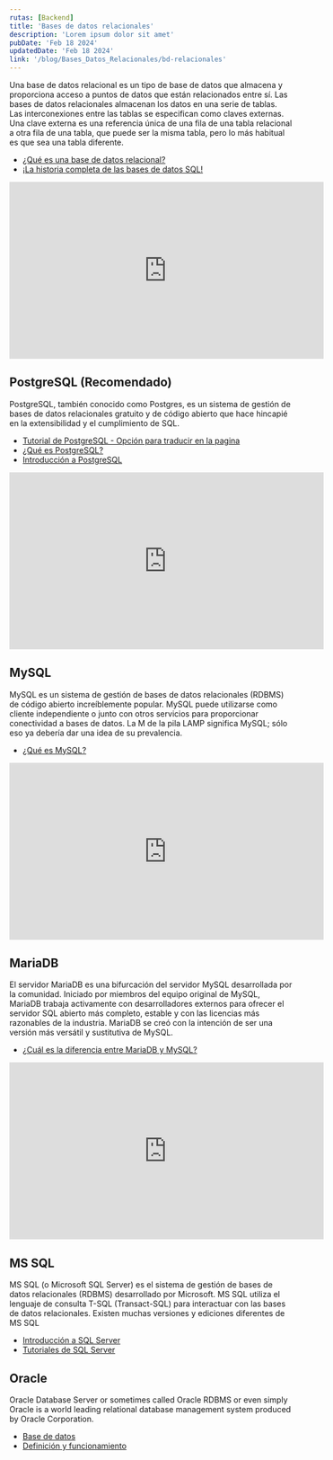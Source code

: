 ```yaml
---
rutas: [Backend]
title: 'Bases de datos relacionales'
description: 'Lorem ipsum dolor sit amet'
pubDate: 'Feb 18 2024'
updatedDate: 'Feb 18 2024'
link: '/blog/Bases_Datos_Relacionales/bd-relacionales'
---
```


Una base de datos relacional es un tipo de base de datos que almacena y proporciona acceso a puntos de datos que están relacionados entre sí. Las bases de datos relacionales almacenan los datos en una serie de tablas. Las interconexiones entre las tablas se especifican como claves externas. Una clave externa es una referencia única de una fila de una tabla relacional a otra fila de una tabla, que puede ser la misma tabla, pero lo más habitual es que sea una tabla diferente.

* [¿Qué es una base de datos relacional?](https://www.ibm.com/mx-es/topics/relational-databases)
* [¡La historia completa de las bases de datos SQL!](https://ed.team/blog/la-historia-completa-de-las-bases-de-datos-sql-o-relacionales)

<iframe width="560" height="315" src="https://www.youtube.com/embed/uUdKAYl-F7g?si=yVgR-za-Ks8QHvC0&cc_load_policy=1&cc_lang_pref=es" title="YouTube video player" frameborder="0" allow="accelerometer; autoplay; clipboard-write; encrypted-media; gyroscope; picture-in-picture; web-share" allowfullscreen></iframe>

## PostgreSQL (Recomendado)
PostgreSQL, también conocido como Postgres, es un sistema de gestión de bases de datos relacionales gratuito y de código abierto que hace hincapié en la extensibilidad y el cumplimiento de SQL.

* [Tutorial de PostgreSQL - Opción para traducir en la pagina](https://www.geeksforgeeks.org/what-is-postgresql-introduction/)
* [¿Qué es PostgreSQL?](https://www.ibm.com/mx-es/topics/postgresql)
* [Introducción a PostgreSQL](https://medium.com/@diego.coder/introducción-a-postgresql-70dafbaac615)

<iframe width="560" height="315" src="https://www.youtube.com/embed/qw--VYLpxG4?si=IXyQVTnzf2tVtamy&cc_load_policy=1&cc_lang_pref=es" title="YouTube video player" frameborder="0" allow="accelerometer; autoplay; clipboard-write; encrypted-media; gyroscope; picture-in-picture; web-share" allowfullscreen></iframe>

## MySQL
MySQL es un sistema de gestión de bases de datos relacionales (RDBMS) de código abierto increíblemente popular. MySQL puede utilizarse como cliente independiente o junto con otros servicios para proporcionar conectividad a bases de datos. La M de la pila LAMP significa MySQL; sólo eso ya debería dar una idea de su prevalencia.

* [¿Qué es MySQL?](https://cloud.google.com/mysql?hl=es)

<iframe width="560" height="315" src="https://www.youtube.com/embed/96s2i-H7e0w?si=wzQRQIEOOZYxAA_C&cc_load_policy=1&cc_lang_pref=es" title="YouTube video player" frameborder="0" allow="accelerometer; autoplay; clipboard-write; encrypted-media; gyroscope; picture-in-picture; web-share" allowfullscreen></iframe>

## MariaDB
El servidor MariaDB es una bifurcación del servidor MySQL desarrollada por la comunidad. Iniciado por miembros del equipo original de MySQL, MariaDB trabaja activamente con desarrolladores externos para ofrecer el servidor SQL abierto más completo, estable y con las licencias más razonables de la industria. MariaDB se creó con la intención de ser una versión más versátil y sustitutiva de MySQL.

* [¿Cuál es la diferencia entre MariaDB y MySQL?](https://aws.amazon.com/es/compare/the-difference-between-mariadb-vs-mysql/#:~:text=MariaDB%20admite%20el%20cifrado%20de%20registro,el%20cifrado%20de%20registro%20binario.&text=MySQL%20tiene%20menos%20motores%20de,varios%20motores%20en%20una%20tabla.&text=MySQL%20tiene%20dos%20versiones%3A%20MySQL,y%20una%20versión%20de%20GPL.)

<iframe width="560" height="315" src="https://www.youtube.com/embed/RwvpitfevNU?si=07_EHxmFMfg13cKD&cc_load_policy=1&cc_lang_pref=es" title="YouTube video player" frameborder="0" allow="accelerometer; autoplay; clipboard-write; encrypted-media; gyroscope; picture-in-picture; web-share" allowfullscreen></iframe>

## MS SQL
MS SQL (o Microsoft SQL Server) es el sistema de gestión de bases de datos relacionales (RDBMS) desarrollado por Microsoft. MS SQL utiliza el lenguaje de consulta T-SQL (Transact-SQL) para interactuar con las bases de datos relacionales. Existen muchas versiones y ediciones diferentes de MS SQL

* [Introducción a SQL Server](https://www.microsoft.com/es-mx/sql-server)
* [Tutoriales de SQL Server](https://learn.microsoft.com/es-mx/sql/sql-server/tutorials-for-sql-server-2016?view=sql-server-ver15)


## Oracle
Oracle Database Server or sometimes called Oracle RDBMS or even simply Oracle is a world leading relational database management system produced by Oracle Corporation.

* [Base de datos](https://www.oracle.com/mx/database/)
* [Definición y funcionamiento](https://www.ionos.es/digitalguide/hosting/cuestiones-tecnicas/oracle-database/)
